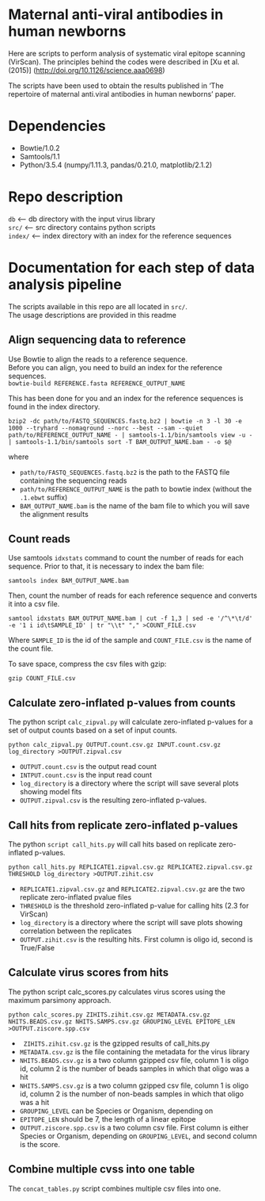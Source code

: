 # Maternal anti-viral antibodies in human newborns

Here are scripts to perform analysis of systematic viral epitope scanning (VirScan). 
The principles behind the codes were described in [Xu et al. (2015)] (http://doi.org/10.1126/science.aaa0698)

The scripts have been used to obtain the results published in ‘The repertoire of maternal anti.viral antibodies in human newborns’ paper.

# Dependencies
- Bowtie/1.0.2
- Samtools/1.1
- Python/3.5.4 (numpy/1.11.3, pandas/0.21.0, matplotlib/2.1.2)

# Repo description
`db`       <-- db directory with the input virus library  
`src/`     <-- src directory contains python scripts  
`index/`   <-- index directory with an index for the reference sequences  

# Documentation for each step of data analysis pipeline

The scripts available in this repo are all located in `src/`.  
The usage descriptions are provided in this readme

## Align sequencing data to reference

Use Bowtie to align the reads to a reference sequence.  
Before you can align, you need to build an index for the reference sequences.   
`bowtie-build REFERENCE.fasta REFERENCE_OUTPUT_NAME`  

This has been done for you and an index for the reference sequences is found in the index directory.  

`bzip2 -dc path/to/FASTQ_SEQUENCES.fastq.bz2 | bowtie -n 3 -l 30 -e 1000 --tryhard --nomaqround --norc --best --sam --quiet path/to/REFERENCE_OUTPUT_NAME - | samtools-1.1/bin/samtools view -u - | samtools-1.1/bin/samtools sort -T BAM_OUTPUT_NAME.bam - -o $@`  

where  
* `path/to/FASTQ_SEQUENCES.fastq.bz2` is the path to the FASTQ file containing the sequencing reads
*  `path/to/REFERENCE_OUTPUT_NAME` is the path to bowtie index (without the `.1.ebwt` suffix)
*  `BAM_OUTPUT_NAME.bam` is the name of the bam file to which you will save the alignment results

## Count reads

Use samtools `idxstats` command to count the number of reads for each sequence. 
Prior to that, it is necessary to index the bam file:  
 
`samtools index BAM_OUTPUT_NAME.bam`

Then, count the number of reads for each reference sequence and converts it into a csv file.  

`samtool idxstats BAM_OUTPUT_NAME.bam | cut -f 1,3 | sed -e '/^\*\t/d' -e '1 i id\tSAMPLE_ID' | tr "\\t" "," >COUNT_FILE.csv`  

Where `SAMPLE_ID` is the id of the sample and `COUNT_FILE.csv` is the name of the count file.  

To save space, compress the csv files with gzip:

`gzip COUNT_FILE.csv`

## Calculate zero-inflated p-values from counts

The python script `calc_zipval.py` will calculate zero-inflated p-values for a set of output counts based on a set of input counts.

`python calc_zipval.py OUTPUT.count.csv.gz INPUT.count.csv.gz log_directory >OUTPUT.zipval.csv`  

*  `OUTPUT.count.csv` is the output read count
*  `INTPUT.count.csv` is the input read count
*  `log_directory` is a directory where the script will save several plots showing model fits
*  `OUTPUT.zipval.csv` is the resulting zero-inflated p-values. 

## Call hits from replicate zero-inflated p-values

The python `script call_hits.py` will call hits based on replicate zero-inflated p-values.   

`python call_hits.py REPLICATE1.zipval.csv.gz REPLICATE2.zipval.csv.gz THRESHOLD log_directory >OUTPUT.zihit.csv`

*  `REPLICATE1.zipval.csv.gz` and `REPLICATE2.zipval.csv.gz` are the two replicate zero-inflated pvalue files
*  `THRESHOLD` is the threshold zero-inflated p-value for calling hits (2.3 for VirScan)
*  `log_directory` is a directory where the script will save plots showing correlation between the replicates
*  `OUTPUT.zihit.csv` is the resulting hits. First column is oligo id, second is True/False

## Calculate virus scores from hits

The python script calc_scores.py calculates virus scores using the maximum parsimony approach. 

`python calc_scores.py ZIHITS.zihit.csv.gz METADATA.csv.gz NHITS.BEADS.csv.gz NHITS.SAMPS.csv.gz GROUPING_LEVEL EPITOPE_LEN >OUTPUT.ziscore.spp.csv`

* ` ZIHITS.zihit.csv.gz` is the gzipped results of call_hits.py
*  `METADATA.csv.gz` is the file containing the metadata for the virus library
*  `NHITS.BEADS.csv.gz` is a two column gzipped csv file, column 1 is oligo id, column 2 is the number of beads samples in which that oligo was a hit
*  `NHITS.SAMPS.csv.gz` is a two column gzipped csv file, column 1 is oligo id, column 2 is the number of non-beads samples in which that oligo was a hit
*  `GROUPING_LEVEL` can be Species or Organism, depending on 
*  `EPITOPE_LEN` should be 7, the length of a linear epitope
*  `OUTPUT.ziscore.spp.csv` is a two column csv file. First column is either Species or Organism, depending on `GROUPING_LEVEL`, and second column is the score.

## Combine multiple cvss into one table

The `concat_tables.py` script combines multiple csv files into one.

